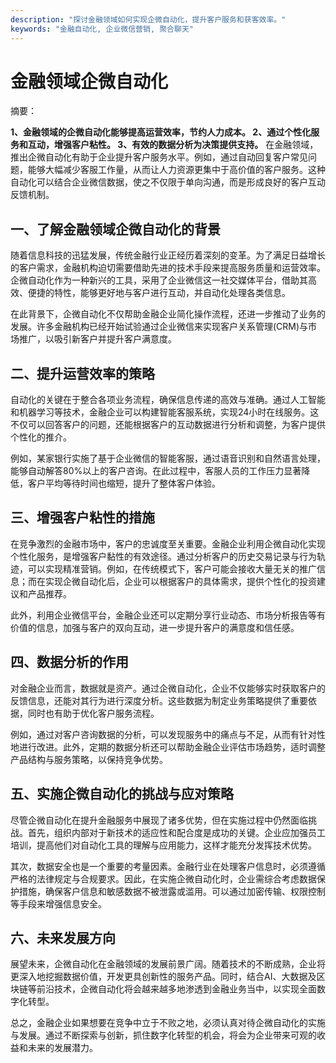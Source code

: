 ```yaml
---
description: "探讨金融领域如何实现企微自动化，提升客户服务和获客效率。"
keywords: "金融自动化, 企业微信营销, 聚合聊天"
---
```

# 金融领域企微自动化

摘要：

**1、金融领域的企微自动化能够提高运营效率，节约人力成本。 2、通过个性化服务和互动，增强客户粘性。 3、有效的数据分析为决策提供支持。** 在金融领域，推出企微自动化有助于企业提升客户服务水平。例如，通过自动回复客户常见问题，能够大幅减少客服工作量，从而让人力资源更集中于高价值的客户服务。这种自动化可以结合企业微信数据，使之不仅限于单向沟通，而是形成良好的客户互动反馈机制。

## 一、了解金融领域企微自动化的背景

随着信息科技的迅猛发展，传统金融行业正经历着深刻的变革。为了满足日益增长的客户需求，金融机构迫切需要借助先进的技术手段来提高服务质量和运营效率。企微自动化作为一种新兴的工具，采用了企业微信这一社交媒体平台，借助其高效、便捷的特性，能够更好地与客户进行互动，并自动化处理各类信息。

在此背景下，企微自动化不仅帮助金融企业简化操作流程，还进一步推动了业务的发展。许多金融机构已经开始试验通过企业微信来实现客户关系管理(CRM)与市场推广，以吸引新客户并提升客户满意度。

## 二、提升运营效率的策略

自动化的关键在于整合各项业务流程，确保信息传递的高效与准确。通过人工智能和机器学习等技术，金融企业可以构建智能客服系统，实现24小时在线服务。这不仅可以回答客户的问题，还能根据客户的互动数据进行分析和调整，为客户提供个性化的推介。

例如，某家银行实施了基于企业微信的智能客服，通过语音识别和自然语言处理，能够自动解答80%以上的客户咨询。在此过程中，客服人员的工作压力显著降低，客户平均等待时间也缩短，提升了整体客户体验。

## 三、增强客户粘性的措施

在竞争激烈的金融市场中，客户的忠诚度至关重要。金融企业利用企微自动化实现个性化服务，是增强客户黏性的有效途径。通过分析客户的历史交易记录与行为轨迹，可以实现精准营销。例如，在传统模式下，客户可能会接收大量无关的推广信息；而在实现企微自动化后，企业可以根据客户的具体需求，提供个性化的投资建议和产品推荐。

此外，利用企业微信平台，金融企业还可以定期分享行业动态、市场分析报告等有价值的信息，加强与客户的双向互动，进一步提升客户的满意度和信任感。

## 四、数据分析的作用

对金融企业而言，数据就是资产。通过企微自动化，企业不仅能够实时获取客户的反馈信息，还能对其行为进行深度分析。这些数据为制定业务策略提供了重要依据，同时也有助于优化客户服务流程。

例如，通过对客户咨询数据的分析，可以发现服务中的痛点与不足，从而有针对性地进行改进。此外，定期的数据分析还可以帮助金融企业评估市场趋势，适时调整产品结构与服务策略，以保持竞争优势。

## 五、实施企微自动化的挑战与应对策略

尽管企微自动化在提升金融服务中展现了诸多优势，但在实施过程中仍然面临挑战。首先，组织内部对于新技术的适应性和配合度是成功的关键。企业应加强员工培训，提高他们对自动化工具的理解与应用能力，这样才能充分发挥技术优势。

其次，数据安全也是一个重要的考量因素。金融行业在处理客户信息时，必须遵循严格的法律规定与合规要求。因此，在实施企微自动化时，企业需综合考虑数据保护措施，确保客户信息和敏感数据不被泄露或滥用。可以通过加密传输、权限控制等手段来增强信息安全。

## 六、未来发展方向

展望未来，企微自动化在金融领域的发展前景广阔。随着技术的不断成熟，企业将更深入地挖掘数据价值，开发更具创新性的服务产品。同时，结合AI、大数据及区块链等前沿技术，企微自动化将会越来越多地渗透到金融业务当中，以实现全面数字化转型。

总之，金融企业如果想要在竞争中立于不败之地，必须认真对待企微自动化的实施与发展。通过不断探索与创新，抓住数字化转型的机会，将会为企业带来可观的收益和未来的发展潜力。
